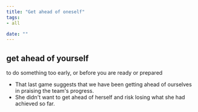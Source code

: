 ```yaml
---
title: "Get ahead of oneself"
tags:
- all

date: ""
---
```

## **get ahead of yourself**

to do something too early, or before you are ready or prepared

- That last game suggests that we have been getting ahead of ourselves in praising the team's progress.
- She didn't want to get ahead of herself and risk losing what she had achieved so far.
